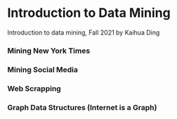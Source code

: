 # Introduction to Data Mining
Introduction to data mining, Fall 2021 by Kaihua Ding


### Mining New York Times


### Mining Social Media


### Web Scrapping

### Graph Data Structures (Internet is a Graph)

